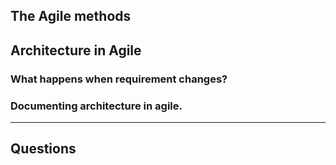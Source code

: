 
## The Agile methods

## Architecture in Agile

### What happens when requirement changes?

### Documenting architecture in agile.

___
## Questions

